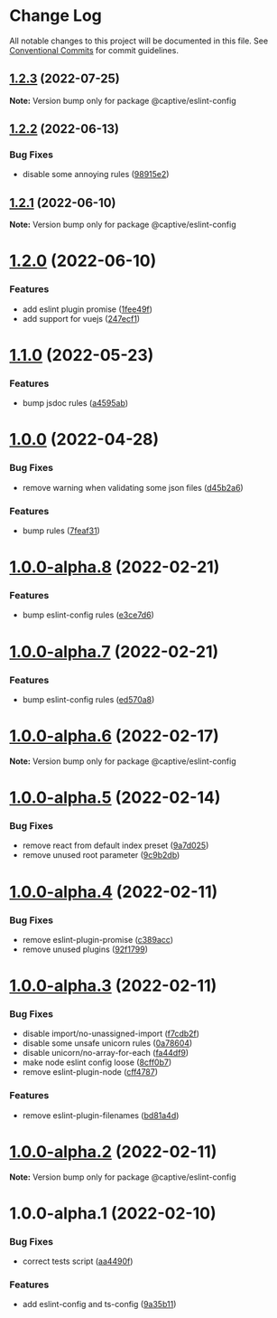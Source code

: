# Change Log

All notable changes to this project will be documented in this file.
See [Conventional Commits](https://conventionalcommits.org) for commit guidelines.

## [1.2.3](https://github.com/Captive-Studio/es-project-config/compare/@captive/eslint-config@1.2.2...@captive/eslint-config@1.2.3) (2022-07-25)

**Note:** Version bump only for package @captive/eslint-config





## [1.2.2](https://github.com/Captive-Studio/es-project-config/compare/@captive/eslint-config@1.2.1...@captive/eslint-config@1.2.2) (2022-06-13)


### Bug Fixes

* disable some annoying rules ([98915e2](https://github.com/Captive-Studio/es-project-config/commit/98915e2e3abfe44e85163add81b059f8d3180d28))





## [1.2.1](https://github.com/Captive-Studio/es-project-config/compare/@captive/eslint-config@1.2.0...@captive/eslint-config@1.2.1) (2022-06-10)

**Note:** Version bump only for package @captive/eslint-config





# [1.2.0](https://github.com/Captive-Studio/es-project-config/compare/@captive/eslint-config@1.1.0...@captive/eslint-config@1.2.0) (2022-06-10)


### Features

* add eslint plugin promise ([1fee49f](https://github.com/Captive-Studio/es-project-config/commit/1fee49fa11c551d647949279e676ce5afba94749))
* add support for vuejs ([247ecf1](https://github.com/Captive-Studio/es-project-config/commit/247ecf15e7cec2831d6fd1065c8fe7fc1f7d28bf))





# [1.1.0](https://github.com/Captive-Studio/es-project-config/compare/@captive/eslint-config@1.0.0...@captive/eslint-config@1.1.0) (2022-05-23)


### Features

* bump jsdoc rules ([a4595ab](https://github.com/Captive-Studio/es-project-config/commit/a4595ab7f7fa9780b3ac268f4cd58c4e822a1e81))





# [1.0.0](https://github.com/Captive-Studio/es-project-config/compare/@captive/eslint-config@1.0.0-alpha.8...@captive/eslint-config@1.0.0) (2022-04-28)


### Bug Fixes

* remove warning when validating some json files ([d45b2a6](https://github.com/Captive-Studio/es-project-config/commit/d45b2a63bfa6af689e94a9828cfb3049913f2e17))


### Features

* bump rules ([7feaf31](https://github.com/Captive-Studio/es-project-config/commit/7feaf31b1ed88d639338ef5b1dd0a3cecc3e2373))





# [1.0.0-alpha.8](https://github.com/Captive-Studio/es-project-config/compare/@captive/eslint-config@1.0.0-alpha.7...@captive/eslint-config@1.0.0-alpha.8) (2022-02-21)


### Features

* bump eslint-config rules ([e3ce7d6](https://github.com/Captive-Studio/es-project-config/commit/e3ce7d6d7dc66e92b7616f9ac4fc64ce9c22314e))





# [1.0.0-alpha.7](https://github.com/Captive-Studio/es-project-config/compare/@captive/eslint-config@1.0.0-alpha.6...@captive/eslint-config@1.0.0-alpha.7) (2022-02-21)


### Features

* bump eslint-config rules ([ed570a8](https://github.com/Captive-Studio/es-project-config/commit/ed570a83d68a7cc2d2a36381f01245dd9bebaca1))





# [1.0.0-alpha.6](https://github.com/Captive-Studio/es-project-config/compare/@captive/eslint-config@1.0.0-alpha.5...@captive/eslint-config@1.0.0-alpha.6) (2022-02-17)

**Note:** Version bump only for package @captive/eslint-config





# [1.0.0-alpha.5](https://github.com/Captive-Studio/es-project-config/compare/@captive/eslint-config@1.0.0-alpha.4...@captive/eslint-config@1.0.0-alpha.5) (2022-02-14)


### Bug Fixes

* remove react from default index preset ([9a7d025](https://github.com/Captive-Studio/es-project-config/commit/9a7d02561a945296cbebc1912cef99257e0e11ff))
* remove unused root parameter ([9c9b2db](https://github.com/Captive-Studio/es-project-config/commit/9c9b2db690d060c9514e5f21dfbc39eaf10e9ef8))





# [1.0.0-alpha.4](https://github.com/Captive-Studio/es-project-config/compare/@captive/eslint-config@1.0.0-alpha.3...@captive/eslint-config@1.0.0-alpha.4) (2022-02-11)


### Bug Fixes

* remove eslint-plugin-promise ([c389acc](https://github.com/Captive-Studio/es-project-config/commit/c389acc4d54ea8135595617dcca2e6c12ed67491))
* remove unused plugins ([92f1799](https://github.com/Captive-Studio/es-project-config/commit/92f1799f55c987f108fc76e177c165c35d32859f))





# [1.0.0-alpha.3](https://github.com/Captive-Studio/es-project-config/compare/@captive/eslint-config@1.0.0-alpha.2...@captive/eslint-config@1.0.0-alpha.3) (2022-02-11)


### Bug Fixes

* disable import/no-unassigned-import ([f7cdb2f](https://github.com/Captive-Studio/es-project-config/commit/f7cdb2f23c0acbee38391155434f40ae880ce7ad))
* disable some unsafe unicorn rules ([0a78604](https://github.com/Captive-Studio/es-project-config/commit/0a7860480bad94ffc234a66f33620cfc9330ba4e))
* disable unicorn/no-array-for-each ([fa44df9](https://github.com/Captive-Studio/es-project-config/commit/fa44df98fe6535fa7655eb1eee95936ac32ee97e))
* make node eslint config loose ([8cff0b7](https://github.com/Captive-Studio/es-project-config/commit/8cff0b7176fd1769939e8ad380df8c9af07a96c0))
* remove eslint-plugin-node ([cff4787](https://github.com/Captive-Studio/es-project-config/commit/cff47872d06cb2c2e13fe48d2dc030d84c252d47))


### Features

* remove eslint-plugin-filenames ([bd81a4d](https://github.com/Captive-Studio/es-project-config/commit/bd81a4d580d59f7732f86554c8f5f2b22702cadf))





# [1.0.0-alpha.2](https://github.com/Captive-Studio/es-project-config/compare/@captive/eslint-config@1.0.0-alpha.1...@captive/eslint-config@1.0.0-alpha.2) (2022-02-11)

**Note:** Version bump only for package @captive/eslint-config





# 1.0.0-alpha.1 (2022-02-10)


### Bug Fixes

* correct tests script ([aa4490f](https://github.com/Captive-Studio/es-project-config/commit/aa4490f9642915e06cf314d34f3b02d26bcc4fa3))


### Features

* add eslint-config and ts-config ([9a35b11](https://github.com/Captive-Studio/es-project-config/commit/9a35b11a09ee7f050d7c4c4b184017585fdd016d))
